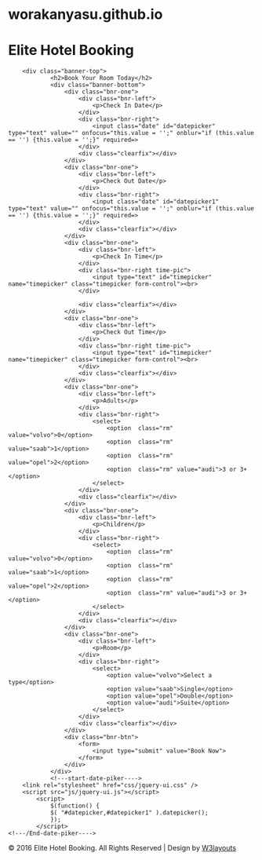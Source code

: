 # worakanyasu.github.io
<!--
Author: W3layouts
Author URL: http://w3layouts.com
License: Creative Commons Attribution 3.0 Unported
License URL: http://creativecommons.org/licenses/by/3.0/
-->

<!DOCTYPE html>
<html>
<head>
<title>Elite Hotel Booking Widget Flat Responsive Widget Template :: w3layouts</title>
<meta name="viewport" content="width=device-width, initial-scale=1">
<meta http-equiv="Content-Type" content="text/html; charset=utf-8">
<meta name="keywords" content="Elite Hotel Booking Widget Responsive, Login form web template,Flat Pricing tables,Flat Drop downs  Sign up Web Templates, Flat Web Templates, Login signup Responsive web template, Smartphone Compatible web template, free webdesigns for Nokia, Samsung, LG, SonyEricsson, Motorola web design" />
<script type="application/x-javascript"> addEventListener("load", function() { setTimeout(hideURLbar, 0); }, false); function hideURLbar(){ window.scrollTo(0,1); } </script>
<!-- font files -->
<link href='//fonts.googleapis.com/css?family=Raleway:400,100,200,300,500,600,700,800,900' rel='stylesheet' type='text/css'>
<link href='//fonts.googleapis.com/css?family=Poiret+One' rel='stylesheet' type='text/css'>
<!-- //font files -->
<!-- css files -->
<link href="css/bootstrap.css" rel='stylesheet' type='text/css' media="all">
<link href="css/wickedpicker.css" rel="stylesheet" type="text/css" media="all">        
<link href="css/style.css" rel="stylesheet" type="text/css" media="all">
<!-- /css files -->
<!-- js files -->
<script src="js/jquery.min.js"></script>
<script type="text/javascript" src="js/move-top.js"></script>
<script type="text/javascript" src="js/easing.js"></script>
<script type="text/javascript">
	jQuery(document).ready(function($) {
		$(".scroll").click(function(event){		
			event.preventDefault();
			$('html,body').animate({scrollTop:$(this.hash).offset().top},1000);
		});
	});
</script>
<!-- /js files -->		
</head>
<body>
<div class="header">
	<h1>Elite Hotel Booking</h1>
</div>

        <div class="banner-top">
				<h2>Book Your Room Today</h2>
				<div class="banner-bottom">
					<div class="bnr-one">
						<div class="bnr-left">
							<p>Check In Date</p>
						</div>
						<div class="bnr-right">
							<input class="date" id="datepicker" type="text" value="" onfocus="this.value = '';" onblur="if (this.value == '') {this.value = '';}" required=>
						</div>
						<div class="clearfix"></div>
					</div>
					<div class="bnr-one">
						<div class="bnr-left">
							<p>Check Out Date</p>
						</div>
						<div class="bnr-right">
							<input class="date" id="datepicker1" type="text" value="" onfocus="this.value = '';" onblur="if (this.value == '') {this.value = '';}" required=>
						</div>
						<div class="clearfix"></div>
					</div>
					<div class="bnr-one">
						<div class="bnr-left">
							<p>Check In Time</p>
						</div>
						<div class="bnr-right time-pic">
							<input type="text" id="timepicker" name="timepicker" class="timepicker form-control"><br>
						</div>
						
						<div class="clearfix"></div>
					</div>
					<div class="bnr-one">
						<div class="bnr-left">
							<p>Check Out Time</p>
						</div>
						<div class="bnr-right time-pic">
							<input type="text" id="timepicker" name="timepicker" class="timepicker form-control"><br>
						</div>
						<div class="clearfix"></div>
					</div>
					<div class="bnr-one">
						<div class="bnr-left">
							<p>Adults</p>
						</div>
						<div class="bnr-right">
							<select>
								<option  class="rm" value="volvo">0</option>
								<option  class="rm" value="saab">1</option>
								<option  class="rm" value="opel">2</option>
								<option  class="rm" value="audi">3 or 3+</option>
							</select>
						</div>
						<div class="clearfix"></div>
					</div>
					<div class="bnr-one">
						<div class="bnr-left">
							<p>Children</p>
						</div>
						<div class="bnr-right">
							<select>
								<option  class="rm" value="volvo">0</option>
								<option  class="rm" value="saab">1</option>
								<option  class="rm" value="opel">2</option>
								<option  class="rm" value="audi">3 or 3+</option>
							</select>
						</div>
						<div class="clearfix"></div>
					</div>
					<div class="bnr-one">
						<div class="bnr-left">
							<p>Room</p>
						</div>
						<div class="bnr-right">
							<select>
								<option value="volvo">Select a type</option>
								<option value="saab">Single</option>
								<option value="opel">Double</option>
								<option value="audi">Suite</option>
							</select>
						</div>
						<div class="clearfix"></div>
					</div>
					<div class="bnr-btn">
						<form>
							<input type="submit" value="Book Now">
						</form>
					</div>
				</div>
				<!---start-date-piker---->
		<link rel="stylesheet" href="css/jquery-ui.css" />
		<script src="js/jquery-ui.js"></script>
			<script>
				$(function() {
				$( "#datepicker,#datepicker1" ).datepicker();
				});
			</script>
	<!---/End-date-piker---->
</div>
<div class="footer">
	<p>© 2016 Elite Hotel Booking. All Rights Reserved | Design by <a href="http://w3layouts.com" target="_blank">W3layouts</a></p>
</div>
<!-- js for time-picker -->
<script type="text/javascript" src="js/wickedpicker.js"></script>
<script type="text/javascript">
	$('.timepicker').wickedpicker({twentyFour: false});
	$('.timepicker-two').wickedpicker({twentyFour: true});
</script>
<!-- /js for time-picker -->
</body>
</html>